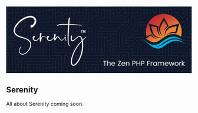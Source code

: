 ![Serenity](https://github.com/jetstreamlabs/.github/blob/a2028bb9acdf8f2cfd2e68b85650d6084d84197a/img/serenity-header.png)

## Serenity

All about Serenity coming soon.
